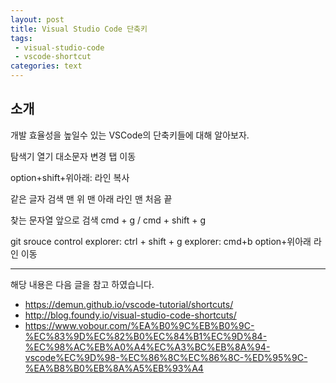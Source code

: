 ```yaml
---
layout: post
title: Visual Studio Code 단축키
tags:
 - visual-studio-code
 - vscode-shortcut
categories: text
---
```


## 소개
개발 효율성을 높일수 있는 VSCode의 단축키들에 대해 알아보자.


탐색기 열기
대소문자 변경
탭 이동

option+shift+위아래: 라인 복사

같은 글자 검색
맨 위
맨 아래
라인 맨 처음 끝


찾는 문자열 앞으로 검색 cmd + g / cmd + shift + g

git srouce control explorer: ctrl + shift + g
explorer: cmd+b
option+위아래 라인 이동


----
해당 내용은 다음 글을 참고 하였습니다.
- https://demun.github.io/vscode-tutorial/shortcuts/
- http://blog.foundy.io/visual-studio-code-shortcuts/
- https://www.vobour.com/%EA%B0%9C%EB%B0%9C-%EC%83%9D%EC%82%B0%EC%84%B1%EC%9D%84-%EC%98%AC%EB%A0%A4%EC%A3%BC%EB%8A%94-vscode%EC%9D%98-%EC%86%8C%EC%86%8C-%ED%95%9C-%EA%B8%B0%EB%8A%A5%EB%93%A4